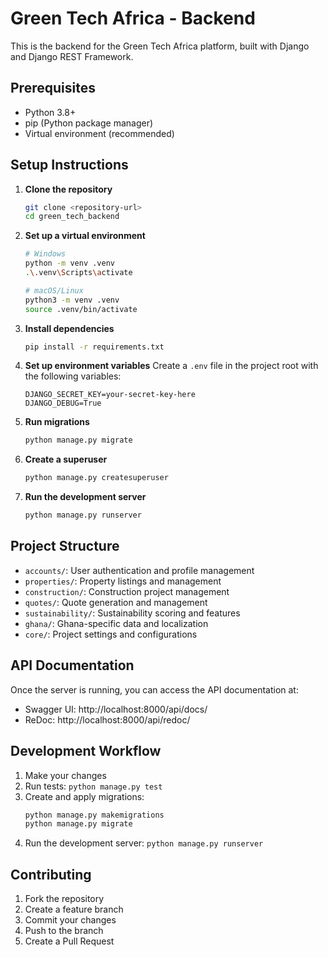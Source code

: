 # Green Tech Africa - Backend

This is the backend for the Green Tech Africa platform, built with Django and Django REST Framework.

## Prerequisites

- Python 3.8+
- pip (Python package manager)
- Virtual environment (recommended)

## Setup Instructions

1. **Clone the repository**
   ```bash
   git clone <repository-url>
   cd green_tech_backend
   ```

2. **Set up a virtual environment**
   ```bash
   # Windows
   python -m venv .venv
   .\.venv\Scripts\activate
   
   # macOS/Linux
   python3 -m venv .venv
   source .venv/bin/activate
   ```

3. **Install dependencies**
   ```bash
   pip install -r requirements.txt
   ```

4. **Set up environment variables**
   Create a `.env` file in the project root with the following variables:
   ```
   DJANGO_SECRET_KEY=your-secret-key-here
   DJANGO_DEBUG=True
   ```

5. **Run migrations**
   ```bash
   python manage.py migrate
   ```

6. **Create a superuser**
   ```bash
   python manage.py createsuperuser
   ```

7. **Run the development server**
   ```bash
   python manage.py runserver
   ```

## Project Structure

- `accounts/`: User authentication and profile management
- `properties/`: Property listings and management
- `construction/`: Construction project management
- `quotes/`: Quote generation and management
- `sustainability/`: Sustainability scoring and features
- `ghana/`: Ghana-specific data and localization
- `core/`: Project settings and configurations

## API Documentation

Once the server is running, you can access the API documentation at:
- Swagger UI: http://localhost:8000/api/docs/
- ReDoc: http://localhost:8000/api/redoc/

## Development Workflow

1. Make your changes
2. Run tests: `python manage.py test`
3. Create and apply migrations: 
   ```bash
   python manage.py makemigrations
   python manage.py migrate
   ```
4. Run the development server: `python manage.py runserver`

## Contributing

1. Fork the repository
2. Create a feature branch
3. Commit your changes
4. Push to the branch
5. Create a Pull Request

